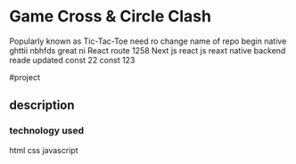 
# Game Cross & Circle Clash
Popularly known as Tic-Tac-Toe
need ro change name of repo 
begin native 
ghttii
nbhfds
great 
ni
React 
route 
1258
Next js
react js
reaxt native 
backend 
reade updated 
const 22
const 123


#project 
## description
### technology used 
html
css
javascript 
